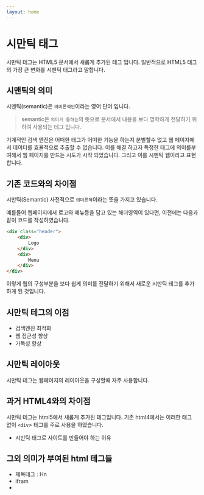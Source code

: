 ```yaml
---
layout: home
---
```

# 시만틱 태그
시만틱 테그는 HTML5 문서에서 새롭게 추가된 테그 입니다.
일반적으로 HTML5 태그의 가장 큰 변화를 시멘틱 태그라고 말합니다.


## 시맨틱의 의미
시멘틱(semantic)은 `의미론적인`이라는 영어 단어 입니다.
> semantic은 `의미가 통하는`의 뜻으로 문서에서 내용을 보다 명학하게 전달하기 위하여 사용되는 테그 입니다.

기계적인 검색 엔진은 어떠한 태그가 어떠한 기능을 하는지 분별할수 없고 웹 페이지에서 데이터를 효율적으로 추출할 수 없습니다. 
이를 해결 하고자 특정한 태그에 의미를부여해서 웹 페이지를 만드는 시도가 시작 되었습니다. 
그리고 이를 시멘틱 웹이라고 표현합니다.


## 기존 코드와의 차이점
시만틱(Semantic) 사전적으로 `의미론적`이라는 뜻을 가지고 있습니다.

예를들어 웹페이지에서 로고와 메뉴등을 담고 있는 해더영역이 있다면, 이전에는 다음과 같이 코드를 작성하였습니다.


```html
<div class="header">
    <div>
        Logo
    </div>
    <div>
        Menu
    </div>
</div>
```


이렇게 웹의 구성부분을 보다 쉽게 의미를 전달하기 위해서 새로운 시만틱 테그를 추가하게 된 것입니다.



## 시만틱 테그의 이점
* 검색엔진 최적화
* 웹 접근성 향상
* 가독성 향상


## 시만틱 레이아웃 
시만틱 테그는 웹페이지의 레이아웃을 구성할때 자주 사용합니다.

## 과거 HTML4와의 차이점
시만틱 테그는 html5에서 새롭게 추가된 테그입니다. 기존 html4에서는 이러한 태그 없이 `<div`>
테그를 주로 사용을 하였습니다.

* 시만틱 태그로 사이트를 만들어야 하는 이유


## 그외 의미가 부여된 html 테그들
* 제목테그 : Hn
* ifram
* 





